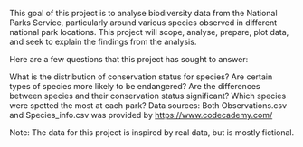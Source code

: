 This goal of this project is to analyse biodiversity data from the National Parks Service, particularly around various species observed in different national park locations. This project will scope, analyse, prepare, plot data, and seek to explain the findings from the analysis.

Here are a few questions that this project has sought to answer:

What is the distribution of conservation status for species?
Are certain types of species more likely to be endangered?
Are the differences between species and their conservation status significant?
Which species were spotted the most at each park?
Data sources: Both Observations.csv and Species_info.csv was provided by https://www.codecademy.com/

Note: The data for this project is inspired by real data, but is mostly fictional.